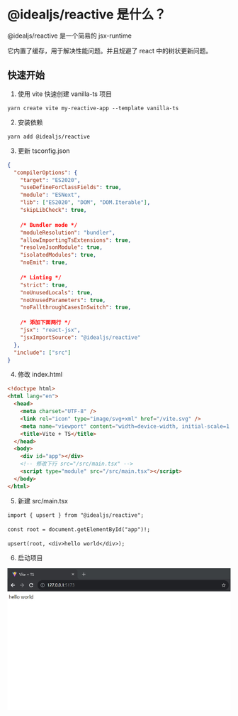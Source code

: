 # @idealjs/reactive 是什么？

@idealjs/reactive 是一个简易的 jsx-runtime

它内置了缓存，用于解决性能问题。并且规避了 react 中的树状更新问题。

## 快速开始

1. 使用 vite 快速创建 vanilla-ts 项目

```
yarn create vite my-reactive-app --template vanilla-ts
```

2. 安装依赖

```
yarn add @idealjs/reactive
```

3. 更新 tsconfig.json

```json
{
  "compilerOptions": {
    "target": "ES2020",
    "useDefineForClassFields": true,
    "module": "ESNext",
    "lib": ["ES2020", "DOM", "DOM.Iterable"],
    "skipLibCheck": true,

    /* Bundler mode */
    "moduleResolution": "bundler",
    "allowImportingTsExtensions": true,
    "resolveJsonModule": true,
    "isolatedModules": true,
    "noEmit": true,

    /* Linting */
    "strict": true,
    "noUnusedLocals": true,
    "noUnusedParameters": true,
    "noFallthroughCasesInSwitch": true,

    /* 添加下面两行 */
    "jsx": "react-jsx",
    "jsxImportSource": "@idealjs/reactive"
  },
  "include": ["src"]
}
```

4. 修改 index.html

```html
<!doctype html>
<html lang="en">
  <head>
    <meta charset="UTF-8" />
    <link rel="icon" type="image/svg+xml" href="/vite.svg" />
    <meta name="viewport" content="width=device-width, initial-scale=1.0" />
    <title>Vite + TS</title>
  </head>
  <body>
    <div id="app"></div>
    <!-- 修改下行 src="/src/main.tsx" -->
    <script type="module" src="/src/main.tsx"></script>
  </body>
</html>
```

5. 新建 src/main.tsx

```tsx
import { upsert } from "@idealjs/reactive";

const root = document.getElementById("app")!;

upsert(root, <div>hello world</div>);
```

6. 启动项目

![image](./hello_world.png)
